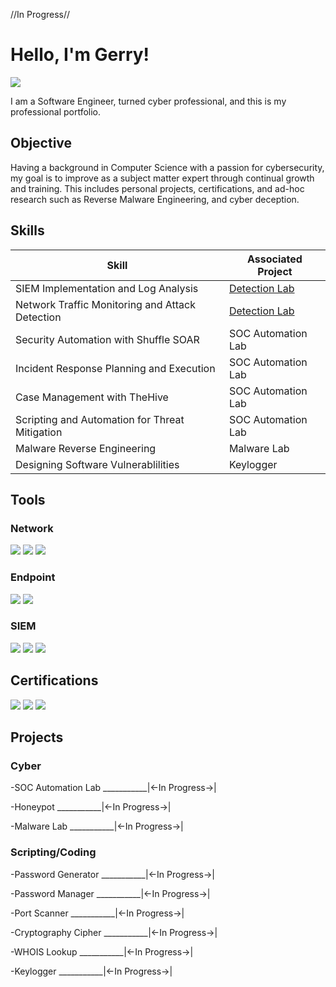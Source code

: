 //In Progress//

# Hello, I'm Gerry!
<a href="https://www.linkedin.com/in/gerry-scott-121773192"><img src="https://img.shields.io/badge/-LinkedIn-0072b1?&style=for-the-badge&logo=linkedin&logoColor=white" /></a>

I am a Software Engineer, turned cyber professional, and this is my professional portfolio. 

## Objective

Having a background in Computer Science with a passion for cybersecurity, my goal is to improve as a subject matter expert through continual growth and training. This includes personal projects, certifications, and ad-hoc research such as Reverse Malware Engineering, and cyber deception. 

## Skills

| Skill                                         | Associated Project         |
|-----------------------------------------------|----------------------------|
| SIEM Implementation and Log Analysis          | <a href="https://google.com">Detection Lab</a>|
| Network Traffic Monitoring and Attack Detection | <a href="https://google.com">Detection Lab</a>|
| Security Automation with Shuffle SOAR         | SOC Automation Lab|
| Incident Response Planning and Execution      | SOC Automation Lab|
| Case Management with TheHive                  | SOC Automation Lab|
| Scripting and Automation for Threat Mitigation | SOC Automation Lab|
| Malware Reverse Engineering                | Malware Lab|
| Designing Software Vulnerablilities  | Keylogger |

## Tools

### Network
<div>
    <img src="https://img.shields.io/badge/-Wireshark-1679A7?&style=for-the-badge&logo=Wireshark&logoColor=white" />
    <img src="https://img.shields.io/badge/-Suricata-EF3B2D?&style=for-the-badge&logo=Suricata&logoColor=white" />
   <img src="https://img.shields.io/badge/-Nmap-FF0000?&style=for-the-badge&logo=Nmap&logoColor=white" />

</div>

### Endpoint
<div>
    <img src="https://img.shields.io/badge/-Microsoft_Defender_for_Endpoint-00A4EF?&style=for-the-badge&logo=Microsoft&logoColor=white" />
    <img src="https://img.shields.io/badge/-Velociraptor-4B275F?&style=for-the-badge&logo=Velociraptor&logoColor=white" />
</div>

### SIEM
<div>
    <img src="https://img.shields.io/badge/-Microsoft_Sentinel-0078D4?&style=for-the-badge&logo=Microsoft&logoColor=white" />
    <img src="https://img.shields.io/badge/-Splunk-000000?&style=for-the-badge&logo=Splunk&logoColor=white" />
    <img src="https://img.shields.io/badge/-Elastic-005571?&style=for-the-badge&logo=Elastic&logoColor=white" />
</div>

## Certifications
<div>
<!--sec+-->
<img src="https://img.shields.io/badge/-Security%2B-FF0000?&style=for-the-badge&logo=CompTIA&logoColor=white" />
<!--cysa+-->
<img src="https://img.shields.io/badge/-CySA%2B-FF0000?&style=for-the-badge&logo=CompTIA&logoColor=white" />
<!--CSAP-->
<img src="https://img.shields.io/badge/-CSAP-FF0000?&style=for-the-badge&logo=CompTIA&logoColor=white" />

## Projects

### Cyber

-SOC Automation Lab ___________|<-In Progress->|

-Honeypot ___________|<-In Progress->|

-Malware Lab ___________|<-In Progress->|
### Scripting/Coding

-Password Generator ___________|<-In Progress->| 

-Password Manager ___________|<-In Progress->|   

-Port Scanner ___________|<-In Progress->|   

-Cryptography Cipher ___________|<-In Progress->|   

-WHOIS Lookup ___________|<-In Progress->|  

-Keylogger ___________|<-In Progress->|  